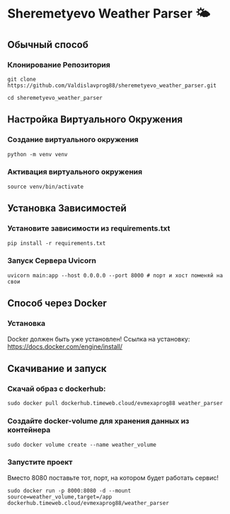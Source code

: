 # Sheremetyevo Weather Parser 🌤️


## Обычный способ
### Клонирование Репозитория

```git clone https://github.com/Valdislavprog88/sheremetyevo_weather_parser.git```


```cd sheremetyevo_weather_parser```


## Настройка Виртуального Окружения
### Создание виртуального окружения
```python -m venv venv```

### Активация виртуального окружения
```source venv/bin/activate```

## Установка Зависимостей

### Установите зависимости из requirements.txt
```pip install -r requirements.txt```

### Запуск Сервера Uvicorn
```uvicorn main:app --host 0.0.0.0 --port 8000 # порт и хост поменяй на свои```

## Способ через Docker
### Установка
Docker должен быть уже установлен! Ссылка на установку: https://docs.docker.com/engine/install/

## Скачивание и запуск
### Скачай образ с dockerhub:
```sudo docker pull dockerhub.timeweb.cloud/evmexaprog88 weather_parser```

### Создайте docker-volume для хранения данных из контейнера
```sudo docker volume create --name weather_volume```

### Запустите проект
Вместо 8080 поставьте тот, порт, на котором будет работать сервис!


```sudo docker run -p 8000:8080 -d --mount source=weather_volume,target=/app dockerhub.timeweb.cloud/evmexaprog88/weather_parser```

